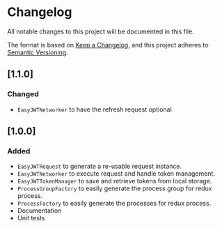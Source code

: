 # Changelog
All notable changes to this project will be documented in this file.

The format is based on [Keep a Changelog](https://keepachangelog.com/en/1.0.0/),
and this project adheres to [Semantic Versioning](https://semver.org/spec/v2.0.0.html).

## [1.1.0]
### Changed
* `EasyJWTNetworker` to have the refresh request optional 


## [1.0.0]
### Added
* `EasyJWTRequest` to generate a re-usable request instance.
* `EasyJWTNetworker` to execute request and handle token management.
* `EasyJWTTokenManager` to save and retrieve tokens from local storage.
* `ProcessGroupFactory` to easily generate the process group for redux process.
* `ProcessFactory` to easily generate the processes for redux process.
* Documentation
* Unit tests
